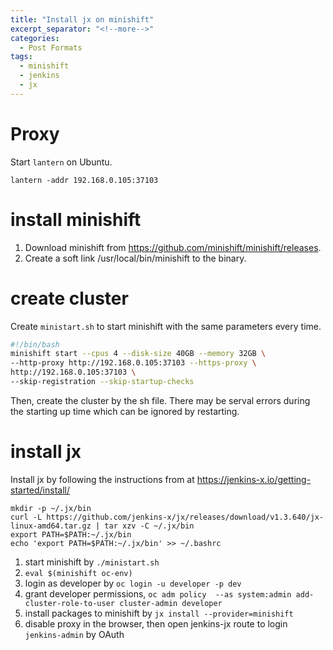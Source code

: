 ```yaml
---
title: "Install jx on minishift"
excerpt_separator: "<!--more-->"
categories:
  - Post Formats
tags:
  - minishift
  - jenkins
  - jx
---
```


# Proxy

Start `lantern` on Ubuntu.

```
lantern -addr 192.168.0.105:37103
```

# install minishift

1. Download minishift from https://github.com/minishift/minishift/releases.
2. Create a soft link /usr/local/bin/minishift to the binary.

# create cluster

Create `ministart.sh` to start minishift with the same parameters every time.

```bash
#!/bin/bash
minishift start --cpus 4 --disk-size 40GB --memory 32GB \
--http-proxy http://192.168.0.105:37103 --https-proxy \
http://192.168.0.105:37103 \
--skip-registration --skip-startup-checks
```

Then, create the cluster by the sh file. There may be serval errors during the starting up time which can be ignored by restarting.

# install jx

Install jx by following the instructions from at https://jenkins-x.io/getting-started/install/

```
mkdir -p ~/.jx/bin
curl -L https://github.com/jenkins-x/jx/releases/download/v1.3.640/jx-linux-amd64.tar.gz | tar xzv -C ~/.jx/bin
export PATH=$PATH:~/.jx/bin
echo 'export PATH=$PATH:~/.jx/bin' >> ~/.bashrc
```

1. start minishift by `./ministart.sh`
2. `eval $(minishift oc-env)`
3. login as developer by `oc login -u developer -p dev`
4. grant developer permissions, `oc adm policy  --as system:admin add-cluster-role-to-user cluster-admin developer`
5. install packages to minishift by `jx install --provider=minishift`
6. disable proxy in the browser, then open jenkins-jx route to login `jenkins-admin` by OAuth

